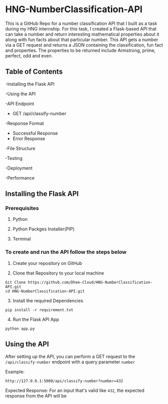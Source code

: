 # HNG-NumberClassification-API

This is a GitHub Repo for a number classification API that I built as a task during my HNG internship. For this task, I created a Flask-based API that can take a number and return interesting mathematical properties about it along with fun facts about that particular number. This API gets a number via a GET request and returns a JSON containing the classification, fun fact and properties. The properties to be returned include Armstrong, prime, perfect, odd and even.

## Table of Contents

-Installing the Flask API

-Using the API

-API Endpoint
- GET /api/classify-number
 
-Response Format
- Successful Response
- Error Response
 
-File Structure

-Testing

-Deployment

-Performance

## Installing the Flask API

### Prerequisites

1. Python

2. Python Packges Installer(PIP)

3. Terminal

### To create and run the API follow the steps below

1. Create your repository on GitHub

2. Clone that Repository to your local machine

```
Git Clone https://github.com/Dhee-Cloud/HNG-NumberClassification-API.git
cd HNG-NumberClassification-API.git
```

3. Install the required Dependencies

```
pip install -r requirement.txt
```

4. Run the Flask API App

```
python app.py
```

## Using the API
After setting up the API, you can perform a GET request to the `/api/classify-number` endpoint with a query parameter `number`

Example: 
```
http://127.0.0.1:5000/api/classify-number?number=432
```

Expected Response:
For an input that's valid like `432`, the expected response from the API will be



   
   

